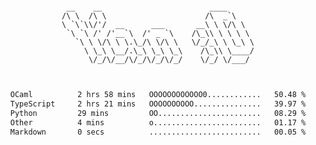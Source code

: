 <div align="center">
<pre><code>
 __    __                        ____      
/\ \  /\ \                      /\  _`\    
\ `\`\\/'/  __      ___       __\ \ \/\ \  
 `\ `\ /' /'__`\  /' _ `\    /\_\\ \ \ \ \ 
   `\ \ \/\ \ \.\_/\ \/\ \   \/_/_\ \ \_\ \
     \ \_\ \__/.\_\ \_\ \_\    /\_\\ \____/
      \/_/\/__/\/_/\/_/\/_/    \/_/ \/___/ 
                                           

</code></pre>

<!--START_SECTION:waka-->

```txt
OCaml          2 hrs 58 mins   OOOOOOOOOOOO0............   50.48 %
TypeScript     2 hrs 21 mins   OOOOOOOOOO...............   39.97 %
Python         29 mins         OO.......................   08.29 %
Other          4 mins          o........................   01.17 %
Markdown       0 secs          .........................   00.05 %
```

<!--END_SECTION:waka-->
